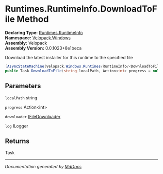 ﻿<!--  
  <auto-generated>   
    The contents of this file were generated by a tool.  
    Changes to this file may be list if the file is regenerated  
  </auto-generated>   
-->

# Runtimes.RuntimeInfo.DownloadToFile Method

**Declaring Type:** [Runtimes.RuntimeInfo](../index.md)  
**Namespace:** [Velopack.Windows](../../../index.md)  
**Assembly:** Velopack  
**Assembly Version:** 0.0.1023+8e1beca

 Download the latest installer for this runtime to the specified file 

```csharp
[AsyncStateMachine(Velopack.Windows.Runtimes/RuntimeInfo/<DownloadToFile>d__11)]
public Task DownloadToFile(string localPath, Action<int> progress = null, IFileDownloader downloader = null, ILogger log = null);
```

## Parameters

`localPath`  string

`progress`  Action\<int\>

`downloader`  [IFileDownloader](../../../../Sources/IFileDownloader/index.md)

`log`  ILogger

## Returns

Task

___

*Documentation generated by [MdDocs](https://github.com/ap0llo/mddocs)*
